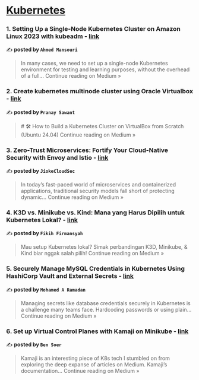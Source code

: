 
<h1><a href=https://medium.com/tag/kubernetes/recommended target="_blank" rel="noopener noreferrer">Kubernetes</a></h1>
<h3>1. Setting Up a Single-Node Kubernetes Cluster on Amazon Linux 2023 with kubeadm - <a href="https://medium.com/@ahmedmansouri/setting-up-a-single-node-kubernetes-cluster-on-amazon-linux-2023-with-kubeadm-1748745e259c?source=rss------kubernetes-5" target="_blank" rel="noopener noreferrer">link</a></h3>

✍️ **posted by `Ahmed Mansouri`**

<blockquote>In many cases, we need to set up a single-node Kubernetes environment for testing and learning purposes, without the overhead of a full…
Continue reading on Medium »</blockquote>

<h3>2. Create kubernetes multinode cluster using Oracle Virtualbox - <a href="https://medium.com/@pranaysingapore57/create-kubernetes-multinode-cluster-using-oracle-virtualbox-4448c00b1d7f?source=rss------kubernetes-5" target="_blank" rel="noopener noreferrer">link</a></h3>

✍️ **posted by `Pranay Sawant`**

<blockquote># 🛠️ How to Build a Kubernetes Cluster on VirtualBox from Scratch (Ubuntu 24.04)
Continue reading on Medium »</blockquote>

<h3>3. Zero-Trust Microservices: Fortify Your Cloud-Native Security with Envoy and Istio - <a href="https://medium.com/@JiokeCloudSec/zero-trust-microservices-fortify-your-cloud-native-security-with-envoy-and-istio-da9386d3228d?source=rss------kubernetes-5" target="_blank" rel="noopener noreferrer">link</a></h3>

✍️ **posted by `JiokeCloudSec`**

<blockquote>In today’s fast-paced world of microservices and containerized applications, traditional security models fall short of protecting dynamic…
Continue reading on Medium »</blockquote>

<h3>4. K3D vs. Minikube vs. Kind: Mana yang Harus Dipilih untuk Kubernetes Lokal? - <a href="https://fikihfirmansyah.medium.com/k3d-vs-minikube-vs-kind-mana-yang-harus-dipilih-untuk-kubernetes-lokal-ec1c37c1afe3?source=rss------kubernetes-5" target="_blank" rel="noopener noreferrer">link</a></h3>

✍️ **posted by `Fikih Firmansyah`**

<blockquote>Mau setup Kubernetes lokal? Simak perbandingan K3D, Minikube, & Kind biar nggak salah pilih!
Continue reading on Medium »</blockquote>

<h3>5.  Securely Manage MySQL Credentials in Kubernetes Using HashiCorp Vault and External Secrets - <a href="https://medium.com/@mohamed.a.ramadan23/securely-manage-mysql-credentials-in-kubernetes-using-hashicorp-vault-and-external-secrets-fd87854720de?source=rss------kubernetes-5" target="_blank" rel="noopener noreferrer">link</a></h3>

✍️ **posted by `Mohamed A Ramadan`**

<blockquote>Managing secrets like database credentials securely in Kubernetes is a challenge many teams face. Hardcoding passwords or using plain…
Continue reading on Medium »</blockquote>

<h3>6. Set up Virtual Control Planes with Kamaji on Minikube - <a href="https://medium.com/@bensoer/set-up-virtual-control-planes-with-kamaji-on-minikube-a540be0275aa?source=rss------kubernetes-5" target="_blank" rel="noopener noreferrer">link</a></h3>

✍️ **posted by `Ben Soer`**

<blockquote>Kamaji is an interesting piece of K8s tech I stumbled on from exploring the deep expanse of articles on Medium. Kamaji’s documentation…
Continue reading on Medium »</blockquote>

